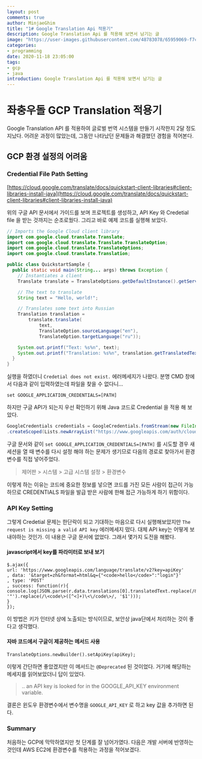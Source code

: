 ```yaml
---
layout: post
comments: true
author: MinjaeGhim
title: "1# Google Translation Api 적용기"
description: Google Translation Api 를 적용해 보면서 남기는 글
image: "https://user-images.githubusercontent.com/48783078/65959069-f7c54b00-e48b-11e9-9a09-76d493b1731a.png"
categories:
- programming
date: 2020-11-18 23:05:00
tags:
- gcp
- java
introduction: Google Translation Api 를 적용해 보면서 남기는 글
---
```



# 좌충우돌 GCP Translation 적용기

Google Translation API 를 적용하여 글로벌 번역 시스템을 만들기 시작한지 2달 정도 지났다.
어려운 과정이 많았는데, 그동안 나타났던 문제들과 해결했던 경험을 적어본다.

## GCP 환경 설정의 어려움

### Credential File Path Setting

[https://cloud.google.com/translate/docs/quickstart-client-libraries#client-libraries-install-java](https://cloud.google.com/translate/docs/quickstart-client-libraries#client-libraries-install-java)

위의 구글 API 문서에서 가이드를 보며 프로젝트를 생성하고, API Key 와 Credetial file 을 받는 것까지는 순조로웠다. 그리고 바로 예제 코드를 실행해 보았다.

```java
// Imports the Google Cloud client library
import com.google.cloud.translate.Translate;
import com.google.cloud.translate.Translate.TranslateOption;
import com.google.cloud.translate.TranslateOptions;
import com.google.cloud.translate.Translation;

public class QuickstartSample {
  public static void main(String... args) throws Exception {
    // Instantiates a client
    Translate translate = TranslateOptions.getDefaultInstance().getService();

    // The text to translate
    String text = "Hello, world!";

    // Translates some text into Russian
    Translation translation =
        translate.translate(
            text,
            TranslateOption.sourceLanguage("en"),
            TranslateOption.targetLanguage("ru"));

    System.out.printf("Text: %s%n", text);
    System.out.printf("Translation: %s%n", translation.getTranslatedText());
  }
}
```

실행을 하였더니 `Credetial does not exist.` 에러메세지가 나왔다. 분명 CMD 창에서 다음과 같이 입력하였는데 파일을 찾을 수 없다니...

```
set GOOGLE_APPLICATION_CREDENTIALS=[PATH]
```

하지만 구글 API가 되는지 우선 확인하기 위해 Java 코드로 Credential 을 적용 해 보았다.

```java
GoogleCredentials credentials = GoogleCredentials.fromStream(new FileInputStream("D:\\CredentailFile.json"))
.createScoped(Lists.newArrayList("https://www.googleapis.com/auth/cloud-platform"));
```

구글 문서와 같이 `set GOOGLE_APPLICATION_CREDENTIALS=[PATH]` 를 시도할 경우 새 세션을 열 때 변수를 다시 설정 해야 하는 문제가 생기므로 다음의 경로로 찾아가서 환경 변수를 직접 넣어주었다.

> 제어판 > 시스템 > 고급 시스템 설정 > 환경변수

이렇게 하는 이유는 코드에 중요한 정보를 넣으면 코드를 가진 모든 사람이 접근이 가능하므로 CREDENTIALS 파일을 발급 받은 사람에 한해 접근 가능하게 하기 위함이다.

### API Key Setting

그렇게 Credetial 문제는 한단락이 되고 기대하는 마음으로 다시 실행해보았지만 `The request is missing a valid API key` 에러메세지 떴다. 대체 API key는 어떻게 보내야하는 것인가. 이 내용은 구글 문서에 없었다. 그래서 몇가지 도전을 해봤다.

#### javascript에서 key를 파라미터로 보내 보기

```
$.ajax({
url: 'https://www.googleapis.com/language/translate/v2?key=apiKey'
, data: '&target=zh&format=html&q={"<code>hello</code>":"login"}'
, type: 'POST'
, success: function(r){
console.log(JSON.parse(r.data.translations[0].translatedText.replace(/&quot;/gi, '"').replace(/\<code\>([^<]+)\<\/code\>/, '$1')));
}
});
```

이 방법은 키가 인터넷 상에 노출되는 방식이므로, 보안상 java단에서 처리하는 것이 좋다고 생각했다.

#### 자바 코드에서 구글이 제공하는 메서드 사용

```
TranslateOptions.newBuilder().setApiKey(apiKey);
```

이렇게 간단하면 좋았겠지만 이 메서드는 `@Deprecated` 된 것이었다.
거기에 해당하는 메세지를 읽어보았더니 답이 있었다.

> .. an API key is looked for in the GOOGLE_API_KEY environment variable.

결론은 윈도우 환경변수에서 변수명을 `GOOGLE_API_KEY` 로 하고 key 값을 추가하면 된다.

### Summary

처음하는 GCP에 막막하였지만 첫 단계를 잘 넘어가였다. 다음은 개발 서버에 반영하는 것인데 AWS EC2에 환경변수를 적용하는 과정을 적어보겠다. 





